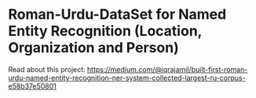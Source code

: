 # Roman-Urdu-DataSet for Named Entity Recognition (Location, Organization and Person)
Read about this project: https://medium.com/@iqrajamil/built-first-roman-urdu-named-entity-recognition-ner-system-collected-largest-ru-corpus-e58b37e50801
